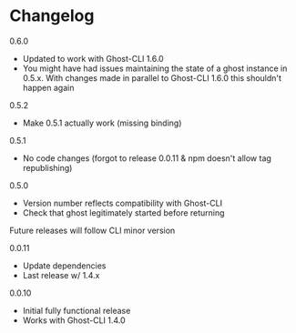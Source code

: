 # Changelog

0.6.0
- Updated to work with Ghost-CLI 1.6.0
- You might have had issues maintaining the state of a ghost instance in 0.5.x. With changes made in parallel to Ghost-CLI 1.6.0 this shouldn't happen again

0.5.2
- Make 0.5.1 actually work (missing binding)

0.5.1
- No code changes (forgot to release 0.0.11 & npm doesn't allow tag republishing)

0.5.0
- Version number reflects compatibility with Ghost-CLI
- Check that ghost legitimately started before returning

Future releases will follow CLI minor version

0.0.11
- Update dependencies
- Last release w/ 1.4.x

0.0.10
- Initial fully functional release
- Works with Ghost-CLI 1.4.0
